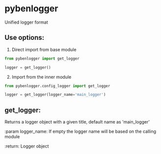 # pybenlogger
Unified logger format

## Use options:

1. Direct import from base module
```python
from pybenlogger import get_logger

logger = get_logger()
```
2. Import from the inner module
```python
from pybenlogger.config_logger import get_logger

logger = get_logger(logger_name='main_logger')
```

## get_logger:
Returns a logger object with a given title, default name as 'main_logger'

:param logger_name: If empty the logger name will be based on the calling module

:return: Logger object